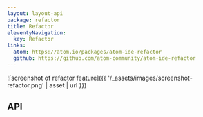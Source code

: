 ```yaml
---
layout: layout-api
package: refactor
title: Refactor
eleventyNavigation:
  key: Refactor
links:
  atom: https://atom.io/packages/atom-ide-refactor
  github: https://github.com/atom-community/atom-ide-refactor
---
```


![screenshot of refactor feature]({{ '/_assets/images/screenshot-refactor.png' | asset | url }})

## API
